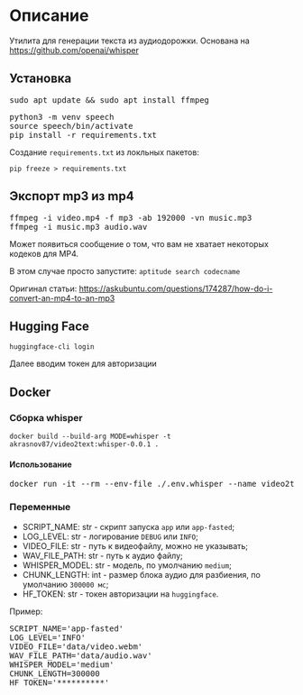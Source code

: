 # Описание

Утилита для генерации текста из аудиодорожки. Основана на https://github.com/openai/whisper

## Установка

<pre>
sudo apt update && sudo apt install ffmpeg
</pre>

<pre>
python3 -m venv speech
source speech/bin/activate
pip install -r requirements.txt
</pre>

Создание `requirements.txt` из локльных пакетов:

`pip freeze > requirements.txt`

## Экспорт mp3 из mp4

<pre>
ffmpeg -i video.mp4 -f mp3 -ab 192000 -vn music.mp3
ffmpeg -i music.mp3 audio.wav
</pre>

Может появиться сообщение о том, что вам не хватает некоторых кодеков для MP4.

В этом случае просто запустите: `aptitude search codecname`

Оригинал статьи: https://askubuntu.com/questions/174287/how-do-i-convert-an-mp4-to-an-mp3

## Hugging Face

`huggingface-cli login`

Далее вводим токен для авторизации

## Docker

### Сборка whisper
`docker build --build-arg MODE=whisper -t akrasnov87/video2text:whisper-0.0.1 .`

#### Использование
<pre>
docker run -it --rm --env-file ./.env.whisper --name video2text -v ./data:/data:rw akrasnov87/video2text:whisper-0.0.1
</pre>

### Переменные

* SCRIPT_NAME: str - скрипт запуска `app` или `app-fasted`;
* LOG_LEVEL: str - логирование `DEBUG` или `INFO`;
* VIDEO_FILE: str - путь к видеофайлу, можно не указывать;
* WAV_FILE_PATH: str - путь к аудио файлу;
* WHISPER_MODEL: str - модель, по умолчанию `medium`;
* CHUNK_LENGTH: int - размер блока аудио для разбиения, по умолчанию `300000 мс`;
* HF_TOKEN: str - токен авторизации на `huggingface`.

Пример:

<pre>
SCRIPT_NAME='app-fasted'
LOG_LEVEL='INFO'
VIDEO_FILE='data/video.webm'
WAV_FILE_PATH='data/audio.wav'
WHISPER_MODEL='medium'
CHUNK_LENGTH=300000
HF_TOKEN='**********'
</pre>